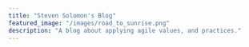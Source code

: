 ```yaml
---
title: "Steven Solomon's Blog"
featured_image: "/images/road_to_sunrise.png"
description: "A blog about applying agile values, and practices."
---
```


